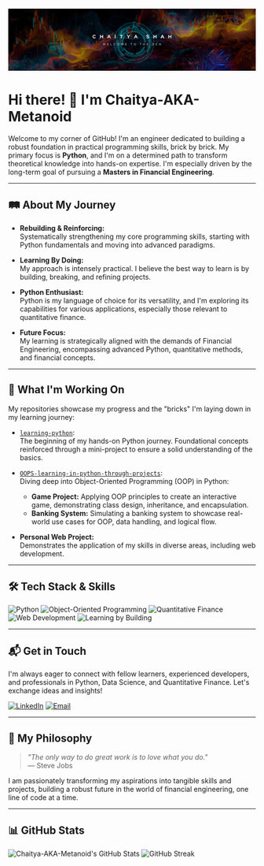 ![Chaitya Shah Banner](./banner.png)

# Hi there! 👋 I'm Chaitya-AKA-Metanoid

Welcome to my corner of GitHub! I'm an engineer dedicated to building a robust foundation in practical programming skills, brick by brick. My primary focus is **Python**, and I'm on a determined path to transform theoretical knowledge into hands-on expertise. I'm especially driven by the long-term goal of pursuing a **Masters in Financial Engineering**.

---

## 🛤️ About My Journey

- **Rebuilding & Reinforcing:**  
  Systematically strengthening my core programming skills, starting with Python fundamentals and moving into advanced paradigms.

- **Learning By Doing:**  
  My approach is intensely practical. I believe the best way to learn is by building, breaking, and refining projects.

- **Python Enthusiast:**  
  Python is my language of choice for its versatility, and I'm exploring its capabilities for various applications, especially those relevant to quantitative finance.

- **Future Focus:**  
  My learning is strategically aligned with the demands of Financial Engineering, encompassing advanced Python, quantitative methods, and financial concepts.

---

## 🚀 What I'm Working On

My repositories showcase my progress and the "bricks" I'm laying down in my learning journey:

- [`learning-python`](https://github.com/Chaitya-AKA-Metanoid/learning-python):  
  The beginning of my hands-on Python journey. Foundational concepts reinforced through a mini-project to ensure a solid understanding of the basics.

- [`OOPS-learning-in-python-through-projects`](https://github.com/Chaitya-AKA-Metanoid/OOPS-learning-in-python-through-projects):  
  Diving deep into Object-Oriented Programming (OOP) in Python:
  - **Game Project:** Applying OOP principles to create an interactive game, demonstrating class design, inheritance, and encapsulation.
  - **Banking System:** Simulating a banking system to showcase real-world use cases for OOP, data handling, and logical flow.

- **Personal Web Project:**  
  Demonstrates the application of my skills in diverse areas, including web development.

---

## 🛠️ Tech Stack & Skills

![Python](https://img.shields.io/badge/-Python-3776AB?logo=python&logoColor=white&style=flat-square)
![Object-Oriented Programming](https://img.shields.io/badge/-OOP-FF9800?style=flat-square)
![Quantitative Finance](https://img.shields.io/badge/-Quantitative%20Finance-4CAF50?style=flat-square)
![Web Development](https://img.shields.io/badge/-Web%20Development-2196F3?style=flat-square)
![Learning by Building](https://img.shields.io/badge/-Learning%20by%20Building-F9A825?style=flat-square)

---

## 📬 Get in Touch

I'm always eager to connect with fellow learners, experienced developers, and professionals in Python, Data Science, and Quantitative Finance. Let's exchange ideas and insights!

[![LinkedIn](https://img.shields.io/badge/-LinkedIn-0077B5?logo=linkedin&logoColor=white&style=flat-square)](https://www.linkedin.com/in/chaitya-shah26/)
[![Email](https://img.shields.io/badge/-Email-EA4335?logo=gmail&logoColor=white&style=flat-square)](mailto:shahchaitya8@gmail.com)

---

## 🧱 My Philosophy

> _"The only way to do great work is to love what you do."_  
> — Steve Jobs

I am passionately transforming my aspirations into tangible skills and projects, building a robust future in the world of financial engineering, one line of code at a time.

---

## 📊 GitHub Stats

![Chaitya-AKA-Metanoid's GitHub Stats](https://github-readme-stats.vercel.app/api?username=Chaitya-AKA-Metanoid&show_icons=true&theme=radical)
![GitHub Streak](https://streak-stats.demolab.com/?user=Chaitya-AKA-Metanoid&theme=radical)
